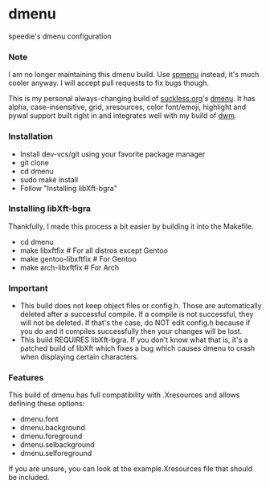 # dmenu
speedie's dmenu configuration

### Note

I am no longer maintaining this dmenu build. Use [spmenu](https://git.speedie.site/speedie/spmenu) instead, it's much cooler anyway.
I will accept pull requests to fix bugs though.

This is my personal always-changing build of [suckless.org](https://suckless.org)'s [dmenu](https://tools.suckless.org/dmenu).
It has alpha, case-insensitive, grid, xresources, color font/emoji, highlight and pywal support built right in and integrates well with my build of [dwm](https://github.com/speedie-de/dwm).

### Installation
- Install dev-vcs/git using your favorite package manager
- git clone <this-url>
- cd dmenu
- sudo make install
- Follow "Installing libXft-bgra"

### Installing libXft-bgra
Thankfully, I made this process a bit easier by building it into the Makefile.

- cd dmenu
- make libxftfix # For all distros except Gentoo
- make gentoo-libxftfix # For Gentoo
- make arch-libxftfix # For Arch

### Important
- This build does not keep object files or config.h. Those are automatically deleted after a successful compile. If a compile is not successful, they will not be deleted. If that's the case, do NOT edit config.h because if you do and it compiles successfully then your changes will be lost.
- This build REQUIRES libXft-bgra. If you don't know what that is, it's a patched build of libXft which fixes a bug which causes dmenu to crash when displaying certain characters.

### Features
This build of dmenu has full compatibility with .Xresources and allows defining these options:
- dmenu.font
- dmenu.background
- dmenu.foreground
- dmenu.selbackground
- dmenu.selforeground

If you are unsure, you can look at the example.Xresources file that should be included.
